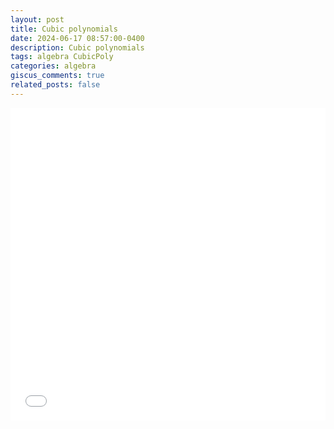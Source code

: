 ```yaml
---
layout: post
title: Cubic polynomials
date: 2024-06-17 08:57:00-0400
description: Cubic polynomials
tags: algebra CubicPoly
categories: algebra
giscus_comments: true
related_posts: false
---
```


<iframe src="{{ site.baseurl }}/assets/pdf/Algebra/CubicPoly.pdf" width="100%" height="500" frameborder="no" border="0" marginwidth="0" marginheight="0"></iframe>
